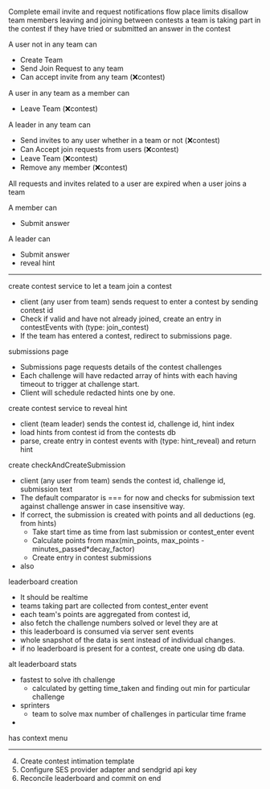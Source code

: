 Complete email invite and request notifications flow
place limits
disallow team members leaving and joining between contests
a team is taking part in the contest if they have tried or submitted an answer in the contest
 
 
A user not in any team can
- Create Team
- Send Join Request to any team
- Can accept invite from any team (❌contest)
 
A user in any team as a member can
- Leave Team (❌contest)
 
A leader in any team can
- Send invites to any user whether in a team or not (❌contest)
- Can Accept join requests from users (❌contest)
- Leave Team (❌contest)
- Remove any member (❌contest)
 
All requests and invites related to a user are expired when a user joins a team
 
 
A member can
- Submit answer
 
A leader can
- Submit answer
- reveal hint
 
---
 
 
 
 
create contest service to let a team join a contest
  - client (any user from team) sends request to enter a contest by sending contest id
  - Check if valid and have not already joined, create an entry in contestEvents with (type: join_contest)
  - If the team has entered a contest, redirect to submissions page.
  
submissions page
  - Submissions page requests details of the contest challenges
  - Each challenge will have redacted array of hints with each having timeout to trigger at challenge start.
  - Client will schedule redacted hints one by one.
 
create contest service to reveal hint
  - client (team leader) sends the contest id, challenge id, hint index
  - load hints from contest id from the contests db
  - parse, create entry in contest events with (type: hint_reveal) and return hint
 
 
create checkAndCreateSubmission
  - client (any user from team) sends the contest id, challenge id, submission text
  - The default comparator is === for now and checks for submission text against challenge answer in case insensitive way.
  - If correct, the submission is created with points and all deductions (eg. from hints)
    - Take start time as time from last submission or contest_enter event
    - Calculate points from max(min_points, max_points - minutes_passed*decay_factor)
    - Create entry in contest submissions
  - also
  
leaderboard creation
  - It should be realtime
  - teams taking part are collected from contest_enter event
  - each team's points are aggregated from contest id,
  - also fetch the challenge numbers solved or level they are at
  - this leaderboard is consumed via server sent events
  - whole snapshot of the data is sent instead of individual changes.
  - if no leaderboard is present for a contest, create one using db data.
  
 
alt leaderboard stats
  - fastest to solve ith challenge
    - calculated by getting time_taken and finding out min for particular challenge
  - sprinters
    - team to solve max number of challenges in particular time frame
  -
has context menu


---
4. Create contest intimation template
6. Configure SES provider adapter and sendgrid api key
8. Reconcile leaderboard and commit on end